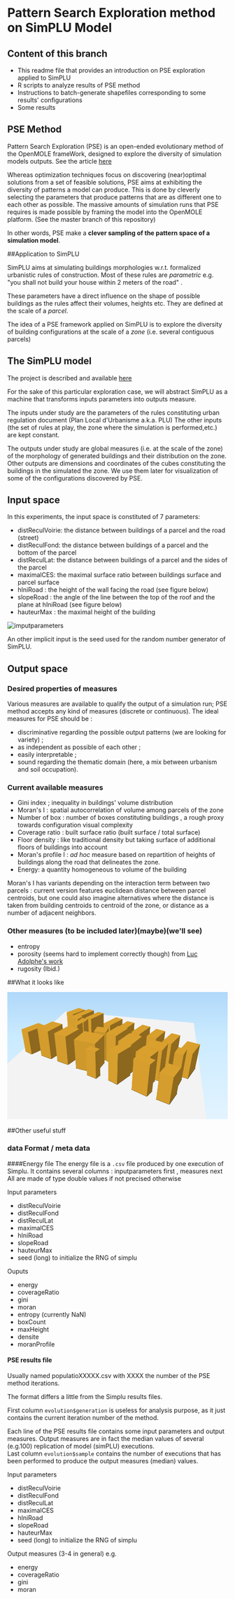 # Pattern Search Exploration method on SimPLU Model

## Content of this branch 

+ This readme file that provides an introduction on PSE exploration applied to SimPLU 
+ R scripts to analyze results of PSE method
+ Instructions to batch-generate shapefiles corresponding to some results' configurations  
+ Some results 




## PSE Method 
Pattern Search Exploration (PSE) is an open-ended evolutionary method of the OpenMOLE frameWork, designed to explore the diversity of simulation models outputs. See the article [here](http://journals.plos.org/plosone/article?id=10.1371/journal.pone.0138212)

Whereas optimization techniques focus on discovering (near)optimal solutions from a set of feasible solutions, PSE aims at exhibiting the diversity of patterns a model can produce.
This is done by cleverly selecting the parameters that produce patterns that are as different one to each other as possible.
The massive amounts of simulation runs that PSE requires is made possible by framing the model into the OpenMOLE platform. (See the master branch of this repository)

In other words, PSE make a **clever sampling of the pattern space of a simulation model**.

##Application to SimPLU

SimPLU aims at simulating buildings morphologies w.r.t. formalized urbanistic rules of construction.
Most of these rules are *parametric* e.g. "you shall not build your house within 2 meters of the road" . 

These parameters have a direct influence on the shape of possible buildings as the rules affect their volumes, heights etc. They are defined at the scale of a *parcel*.

The idea of a PSE framework applied on SimPLU is to explore the diversity of building configurations at the scale of a *zone* (i.e. several contiguous parcels)



## The SimPLU model

The project is described and available [here](https://github.com/IGNF/simplu3D)

For the sake of this particular exploration case, we will abstract SimPLU as a machine that transforms inputs parameters into outputs measure.

The inputs under study are the parameters of the rules constituting urban regulation document (Plan Local d'Urbanisme a.k.a. PLU)
The other inputs (the set of rules at play, the zone where the simulation is performed,etc.) are kept constant.

The outputs under study are global measures (i.e. at the scale of the zone) of the morphology of generated buildings and their distribution on the zone. 
Other outputs are dimensions and coordinates of the cubes constituting the buildings in the simulated the zone. We use them later for visualization of some of the configurations discovered by PSE.

## Input space

In this experiments, the input space is constituted of 7 parameters:

+ distReculVoirie: the distance between buildings of a parcel and the road (street)
+ distReculFond: the distance between buildings of a parcel and the bottom of the parcel
+ distReculLat: the distance between buildings of a parcel and the sides of the parcel   
+ maximalCES: the maximal surface ratio  between buildings surface and parcel surface  
+ hIniRoad : the height of the wall facing the road (see figure below)
+ slopeRoad : the angle of the line between the top of the roof and the plane at hIniRoad (see figure below)
+ hauteurMax : the maximal height of the building

![imputparameters](./readme_images/schema_param_input.png)


An other implicit input is the seed used for the random number generator of SimPLU.


## Output space 


### Desired properties of measures

Various measures are available to qualify the output of a simulation run; PSE method accepts any kind of measures (discrete or continuous). The ideal measures for PSE should be : 

+ discriminative regarding the possible output patterns (we are looking for variety) ;
+ as independent as possible of each other ;
+ easily interpretable  ;
+ sound regarding the thematic domain (here, a mix between urbanism and soil occupation).
 


### Current available measures


+ Gini index ; inequality in buildings' volume distribution
+ Moran's I :  spatial autocorrelation of volume among parcels of the zone
+ Number of box : number of boxes constituting buildings , a rough proxy towards configuration visual complexity
+ Coverage ratio : built surface ratio  (built surface / total surface)
+ Floor density : like traditional density but taking surface of additional floors of buildings into account
+ Moran's profile  I : *ad hoc* measure based on repartition of heights of buildings along the road that delineates the zone. 
+ Energy: a quantity homogeneous to volume of the building


Moran's I has variants depending on the interaction term between two parcels : current version features euclidean distance between parcel centroids, but one could also imagine alternatives where the distance is taken from building centroids to centroid of the zone, or distance as a number of adjacent neighbors. 

### Other measures (to be included later)(maybe)(we'll see)

+ entropy 
+ porosity (seems hard to implement correctly though) from [Luc Adolphe's work](http://epb.sagepub.com/content/28/2/183.short) 
+ rugosity (Ibid.)


##What it looks like

![screenshot](./readme_images/screenshot.png)

##Other useful stuff 
### data Format / meta data

####Energy file 
The energy file is a `.csv` file produced by one execution of Simplu.
It contains several columns : inputparameters first , measures next
All are made of type double values if not precised otherwise

Input parameters
+ distReculVoirie
+ distReculFond 
+ distReculLat 
+ maximalCES 
+ hIniRoad 
+ slopeRoad 
+ hauteurMax 
+ seed (long) to initialize the RNG of simplu
 

Ouputs 
 + energy
 + coverageRatio
 + gini
 + moran 
 + entropy (currently NaN)
 + boxCount
 + maxHeight
 + densite
 + moranProfile

#### PSE results file 
Usually named populatioXXXXX.csv with XXXX the number of the PSE method iterations.

The format differs a little from the Simplu results files.

First column `evolution$generation` is useless for analysis purpose, as it just contains the current iteration number of the method.

Each line of the PSE results file contains some input parameters and output measures. 
Output measures are in fact the median values of several (e.g.100) replication of model (simPLU) executions.  
Last column `evolution$sample` contains the number of executions that has been performed to produce the output measures (median) values. 


Input parameters
+ distReculVoirie
+ distReculFond 
+ distReculLat 
+ maximalCES 
+ hIniRoad 
+ slopeRoad 
+ hauteurMax 
+ seed (long) to initialize the RNG of simplu
 
Output measures (3-4 in general)
e.g. 
 + energy
 + coverageRatio
 + gini
 + moran 



